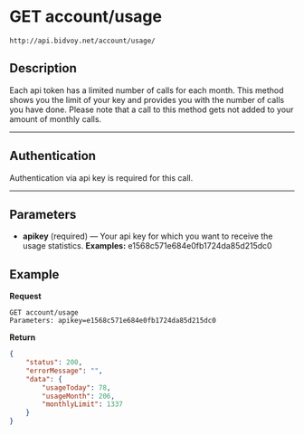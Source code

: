 # GET account/usage

    http://api.bidvoy.net/account/usage/

## Description
Each api token has a limited number of calls for each month. This method shows you the limit of your key and provides you with the number of calls you have done. Please note that a call to this method gets not added to your amount of monthly calls.

***

## Authentication
Authentication via api key is required for this call.

***

## Parameters
- **apikey** (required) — Your api key for which you want to receive the usage statistics. **Examples:** e1568c571e684e0fb1724da85d215dc0

## Example
**Request**

    GET account/usage
    Parameters: apikey=e1568c571e684e0fb1724da85d215dc0


**Return**

``` json
{
    "status": 200,
    "errorMessage": "",
    "data": {
        "usageToday": 78,
        "usageMonth": 206,
        "monthlyLimit": 1337
    }
}
```